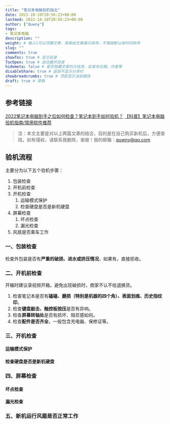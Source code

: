 ```yaml
---
title: "笔记本电脑验机指北"
date: 2022-10-10T20:56:23+08:00
lastmod: 2022-10-10T20:56:23+08:00
author: ["Quwny"]
tags: 
- 笔记本电脑
description: ""
weight: # 输入1可以顶置文章，用来给文章展示排序，不填就默认按时间排序
slug: ""
comments: true
showToc: true # 显示目录
TocOpen: true # 自动展开目录
hidemeta: false # 是否隐藏文章的元信息，如发布日期、作者等
disableShare: true # 底部不显示分享栏
showbreadcrumbs: true # 顶部显示当前路径
draft: true # 草稿
---
```


## 参考链接

[2022笔记本电脑到手之后如何检查？笔记本到手如何验机？](https://zhuanlan.zhihu.com/p/385597075)
[【科普】笔记本电脑验机指南/常用软件推荐](https://zhuanlan.zhihu.com/p/40181275)

> 注：本文主要是对以上两篇文章的结合，目的是在自己购买新机后，方便查找，如有侵权，请联系我删除，谢谢！我的邮箱：quwny@qq.com

## 验机流程

主要分为以下五个验机步骤：

1. 包装检查
2. 开机前检查
3. 开机检查
   1. 运输模式保护
   2. 检查硬盘是否是新机硬盘
4. 屏幕检查
   1. 坏点检查
   2. 漏光检查
5. 风扇是否乘车工作

### 一、包装检查

检查外包装是否有**严重的破损、进水或挤压情况**，如果有，直接拒收。

### 二、开机前检查

开箱时建议录视频开箱，避免出现破损时，商家不认不给退换货。

1. 检查笔记本是否有**磕碰、磨损（特别是机器的四个角）、表面划痕、历史指纹印**。
2. 检查**键盘敲击、触控板按压**是否有异响。
3. 检查**屏幕转轴处**是否有损坏、阻尼感如何。
4. 检查**配件是否齐全**，一般包含充电器、保修证等。

### 三、开机检查

#### 运输模式保护

#### 检查硬盘是否是新机硬盘

### 四、屏幕检查

#### 坏点检查

#### 漏光检查

### 五、新机运行风扇是否正常工作
